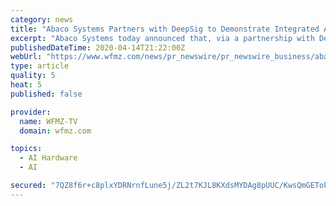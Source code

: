 ```yaml
---
category: news
title: "Abaco Systems Partners with DeepSig to Demonstrate Integrated AI-based Electronic Warfare Solution"
excerpt: "Abaco Systems today announced that, via a partnership with DeepSig, the company is now able to demonstrate DeepSig's ground-breaking OmniSIG(TM) software that uses"
publishedDateTime: 2020-04-14T21:22:00Z
webUrl: "https://www.wfmz.com/news/pr_newswire/pr_newswire_business/abaco-systems-partners-with-deepsig-to-demonstrate-integrated-ai-based-electronic-warfare-solution/article_7eb40012-c2c8-5171-a391-a72f0c20bc92.html"
type: article
quality: 5
heat: 5
published: false

provider:
  name: WFMZ-TV
  domain: wfmz.com

topics:
  - AI Hardware
  - AI

secured: "7QZ8f6r+c8plxYDRNrnfLune5j/ZL2t7KJL8KXdsMYDAg8pUUC/KwsQmGETokwNVd0Ku8BMbncHmqN1hnnxI/uKgC5RHDDdgx4Ea5ApCcEBFGr5K7hwT4BRhX8SXL5ySAjTMyls2qBnuSHDYkoiWE2HOWHTGfFAZmTflWWx4XAApYYcsrOcBN0hC+6lx5lAvJgELVfwtIekQhwIVle5BqiTyhla1iHwYesiQ6kV95ft24syB1T0G9zevWCDJfffICWNQuXUpqRh2SllZoEFb0of62m+0vgY6SXEAGmO+gTwiIoVhbyfUCZS/xqVdgFqa24dPsZu3NGvfVPzoB8l5Ke678VZKNnw4BvsTCfbkSpUWVwDtxoMlFHJ54fhQF1lcdsQDpr0rYz9N7jMz6e1nqQFTO792wohNJYx5DHAAd7j8OZe9NxS7FTHuieA39SfuB58W909dd79rjyrmkIPZXq/bTlCK12bgBmKaQNFYMPk=;emeozU12GhQk547JAh2qJw=="
---
```


